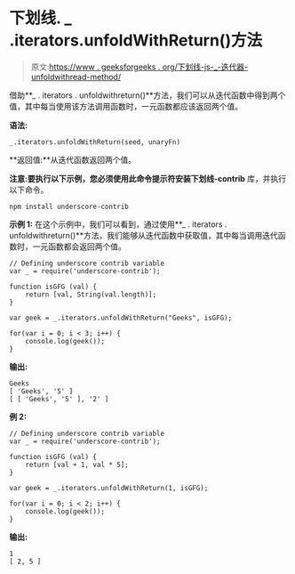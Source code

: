 # 下划线. _ .iterators.unfoldWithReturn()方法

> 原文:[https://www . geeksforgeeks . org/下划线-js-_-迭代器-unfoldwithread-method/](https://www.geeksforgeeks.org/underscore-js-_-iterators-unfoldwithreturn-method/)

借助**_ . iterators . unfoldwithreturn()**方法，我们可以从迭代函数中得到两个值，其中每当使用该方法调用函数时，一元函数都应该返回两个值。

**语法:**

```
_.iterators.unfoldWithReturn(seed, unaryFn)
```

**返回值:**从迭代函数返回两个值。

**注意:**要执行以下示例，您必须使用此命令提示符安装**下划线-contrib** 库，并执行以下命令。

```
npm install underscore-contrib
```

**示例 1:** 在这个示例中，我们可以看到，通过使用**_ . iterators . unfoldwithreturn()**方法，我们能够从迭代函数中获取值，其中每当调用迭代函数时，一元函数都会返回两个值。

```
// Defining underscore contrib variable 
var _ = require('underscore-contrib');

function isGFG (val) {
    return [val, String(val.length)];
}

var geek = _.iterators.unfoldWithReturn("Geeks", isGFG);

for(var i = 0; i < 3; i++) {
    console.log(geek());
}
```

**输出:**

```
Geeks
[ 'Geeks', '5' ]
[ [ 'Geeks', '5' ], '2' ]

```

**例 2:**

```
// Defining underscore contrib variable 
var _ = require('underscore-contrib');

function isGFG (val) {
    return [val + 1, val * 5];
}

var geek = _.iterators.unfoldWithReturn(1, isGFG);

for(var i = 0; i < 2; i++) {
    console.log(geek());
}
```

**输出:**

```
1
[ 2, 5 ]

```